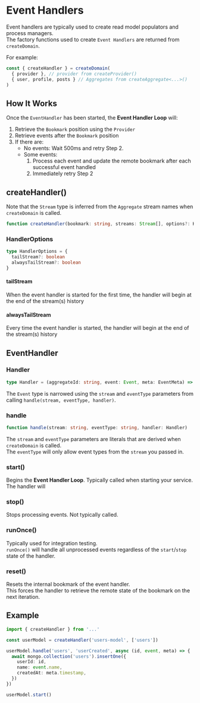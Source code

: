 # Event Handlers

Event handlers are typically used to create read model populators and process managers.  
The factory functions used to create `Event Handlers` are returned from `createDomain`.

For example:

```ts
const { createHandler } = createDomain(
  { provider }, // provider from createProvider()
  { user, profile, posts } // Aggregates from createAggregate<...>()
)
```

## How It Works

Once the `EventHandler` has been started, the **Event Handler Loop** will:

1. Retrieve the `Bookmark` position using the `Provider`
2. Retrieve events after the `Bookmark` position
3. If there are:
   - No events: Wait 500ms and retry Step 2.
   - Some events:
     1. Process each event and update the remote bookmark after each successful event handled
     2. Immediately retry Step 2

## createHandler()

Note that the `Stream` type is inferred from the `Aggregate` stream names when `createDomain` is called.

```ts
function createHandler(bookmark: string, streams: Stream[], options?: HandlerOptions): EventHandler
```

### HandlerOptions

```ts
type HandlerOptions = {
  tailStream?: boolean
  alwaysTailStream?: boolean
}
```

#### tailStream

When the event handler is started for the first time, the handler will begin at the end of the stream(s) history

#### alwaysTailStream

Every time the event handler is started, the handler will begin at the end of the stream(s) history

## EventHandler

### Handler

```ts
type Handler = (aggregateId: string, event: Event, meta: EventMeta) => Promise<void>
```

The `Event` type is narrowed using the `stream` and `eventType` parameters from calling `handle(stream, eventType, handler)`.

### handle

```ts
function handle(stream: string, eventType: string, handler: Handler)
```

The `stream` and `eventType` parameters are literals that are derived when `createDomain` is called.  
The `eventType` will only allow event types from the `stream` you passed in.

### start()

Begins the **Event Handler Loop**. Typically called when starting your service.  
The handler will

### stop()

Stops processing events. Not typically called.

### runOnce()

Typically used for integration testing.  
`runOnce()` will handle all unprocessed events regardless of the `start`/`stop` state of the handler.

### reset()

Resets the internal bookmark of the event handler.  
This forces the handler to retrieve the remote state of the bookmark on the next iteration.

## Example

```ts
import { createHandler } from '...'

const userModel = createHandler('users-model', ['users'])

userModel.handle('users', 'userCreated', async (id, event, meta) => {
  await mongo.collection('users').insertOne({
    userId: id,
    name: event.name,
    createdAt: meta.timestamp,
  })
})

userModel.start()
```
